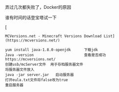 弄过几次都失败了，Docker的原因

谁有时间的话登宝塔试一下







[

```
MCVersions.net - Minecraft Versions Download List](https://mcversions.net/)

yum install java-1.8.0-openjdk		下载jdk
Java -version						查看是否成功
https://mcversions.net/
创建usb/mcServer文件  用于存档服务器文件
将服务器文件放入
java -jar server.jar   启动服务器
打开eula.txt文件将false改为true
重启服务器
```

